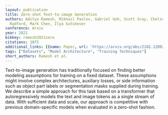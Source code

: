 ```yaml
---
layout: publication
title: Zero-shot Text-to-image Generation
authors: Aditya Ramesh, Mikhail Pavlov, Gabriel Goh, Scott Gray, Chelsea Voss, Alec
  Radford, Mark Chen, Ilya Sutskever
conference: Arxiv
year: 2021
bibkey: ramesh2021zero
citations: 1075
additional_links: [{name: Paper, url: 'https://arxiv.org/abs/2102.12092'}]
tags: ["Datasets", "Model Architecture", "Training Techniques"]
short_authors: Ramesh et al.
---
```

Text-to-image generation has traditionally focused on finding better modeling
assumptions for training on a fixed dataset. These assumptions might involve
complex architectures, auxiliary losses, or side information such as object
part labels or segmentation masks supplied during training. We describe a
simple approach for this task based on a transformer that autoregressively
models the text and image tokens as a single stream of data. With sufficient
data and scale, our approach is competitive with previous domain-specific
models when evaluated in a zero-shot fashion.